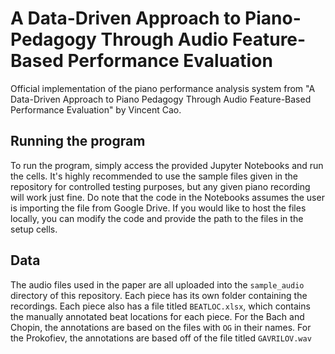 # A Data-Driven Approach to Piano-Pedagogy Through Audio Feature-Based Performance Evaluation
Official implementation of the piano performance analysis system from "A Data-Driven Approach to Piano Pedagogy Through Audio Feature-Based Performance Evaluation" by Vincent Cao.

## Running the program
To run the program, simply access the provided Jupyter Notebooks and run the cells. It's highly recommended to use the sample files given in the repository for controlled testing purposes, but any given piano recording will work just fine. Do note that the code in the Notebooks assumes the user is importing the file from Google Drive. If you would like to host the files locally, you can modify the code and provide the path to the files in the setup cells.

## Data
The audio files used in the paper are all uploaded into the `sample_audio` directory of this repository. Each piece has its own folder containing the recordings. Each piece also has a file titled `BEATLOC.xlsx`, which contains the manually annotated beat locations for each piece. For the Bach and Chopin, the annotations are based on the files with `OG` in their names. For the Prokofiev, the annotations are based off of the file titled `GAVRILOV.wav`
